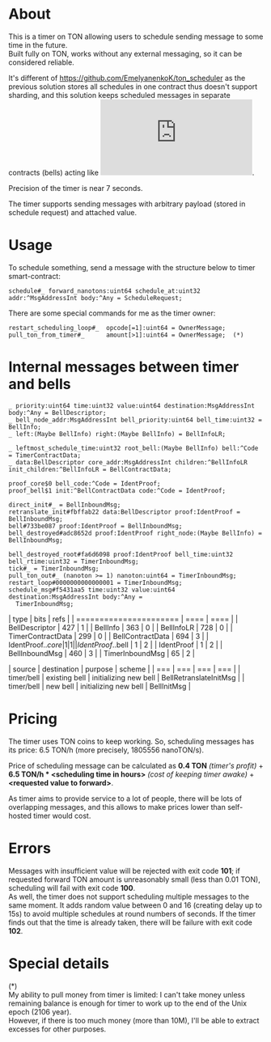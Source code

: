 # About
This is a timer on TON allowing users to schedule sending message to some time in the future.  
Built fully on TON, works without any external messaging, so it can be considered reliable.

It's different of https://github.com/EmelyanenkoK/ton_scheduler as the previous solution stores all schedules in one contract thus doesn't support sharding, and this solution keeps scheduled messages in separate contracts (bells) acting like ![soul-bound tokens (TEP 0085)](https://github.com/ton-blockchain/TEPs/blob/master/text/0085-sbt-standard.md).

Precision of the timer is near 7 seconds.

The timer supports sending messages with arbitrary payload (stored in schedule request) and attached value.

# Usage
To schedule something, send a message with the structure below to timer smart-contract:
```
schedule#_ forward_nanotons:uint64 schedule_at:uint32 addr:^MsgAddressInt body:^Any = ScheduleRequest;
```

There are some special commands for me as the timer owner:
```
restart_scheduling_loop#_  opcode[=1]:uint64 = OwnerMessage;
pull_ton_from_timer#_      amount[>1]:uint64 = OwnerMessage;  (*)
```

# Internal messages between timer and bells
```
_ priority:uint64 time:uint32 value:uint64 destination:MsgAddressInt body:^Any = BellDescriptor;
_ bell_node_addr:MsgAddressInt bell_priority:uint64 bell_time:uint32 = BellInfo;
_ left:(Maybe BellInfo) right:(Maybe BellInfo) = BellInfoLR;

_ leftmost_schedule_time:uint32 root_bell:(Maybe BellInfo) bell:^Code = TimerContractData;
_ data:BellDescriptor core_addr:MsgAddressInt children:^BellInfoLR init_children:^BellInfoLR = BellContractData;

proof_core$0 bell_code:^Code = IdentProof;
proof_bell$1 init:^BellContractData code:^Code = IdentProof;

direct_init#_ = BellInboundMsg;
retranslate_init#fbffab22 data:BellDescriptor proof:IdentProof = BellInboundMsg;
bell#733be087 proof:IdentProof = BellInboundMsg;
bell_destroyed#adc8652d proof:IdentProof right_node:(Maybe BellInfo) = BellInboundMsg;

bell_destroyed_root#fa6d6098 proof:IdentProof bell_time:uint32 bell_rtime:uint32 = TimerInboundMsg;
tick#_ = TimerInboundMsg;
pull_ton_out#_ (nanoton >= 1) nanoton:uint64 = TimerInboundMsg;
restart_loop#0000000000000001 = TimerInboundMsg;
schedule_msg#f5431aa5 time:uint32 value:uint64 destination:MsgAddressInt body:^Any =
  TimerInboundMsg;
```
| type                   | bits | refs |
| ====================== | ==== | ==== |
| BellDescriptor         | 427  | 1    |
| BellInfo               | 363  | 0    |
| BellInfoLR             | 728  | 0    |
| TimerContractData      | 299  | 0    |
| BellContractData       | 694  | 3    |
| IdentProof$..core      | 1    | 1    |
| IdentProof$..bell      | 1    | 2    |
| IdentProof             | 1    | 2    |
| BellInboundMsg         | 460  | 3    |
| TimerInboundMsg        | 65   | 2    |

| source     | destination   | purpose               | scheme                 |
| ===        | ===           | ===                   | ===                    |
| timer/bell | existing bell | initializing new bell | BellRetranslateInitMsg |
| timer/bell | new bell      | initializing new bell | BellInitMsg            |

# Pricing
The timer uses TON coins to keep working. So, scheduling messages has its price: 6.5 TON/h (more precisely, 1805556 nanoTON/s).

Price of scheduling message can be calculated as **0.4 TON** *(timer's profit)* + **6.5 TON/h \* \<scheduling time in hours>** *(cost of keeping timer awake)* + **\<requested value to forward>**.

As timer aims to provide service to a lot of people, there will be lots of overlapping messages, and this allows to make prices lower than self-hosted timer would cost.

# Errors
Messages with insufficient value will be rejected with exit code **101**; if requested forward TON amount is unreasonably small (less than 0.01 TON), scheduling will fail with exit code **100**.  
As well, the timer does not support scheduling multiple messages to the same moment. It adds random value between 0 and 16 (creating delay up to 15s) to avoid multiple schedules at round numbers of seconds. If the timer finds out that the time is already taken, there will be failure with exit code **102**.

# Special details
(\*)  
My ability to pull money from timer is limited: I can't take money unless remaining balance is enough for timer to work up to the end of the Unix epoch (2106 year).  
However, if there is too much money (more than 10M), I'll be able to extract excesses for other purposes.
